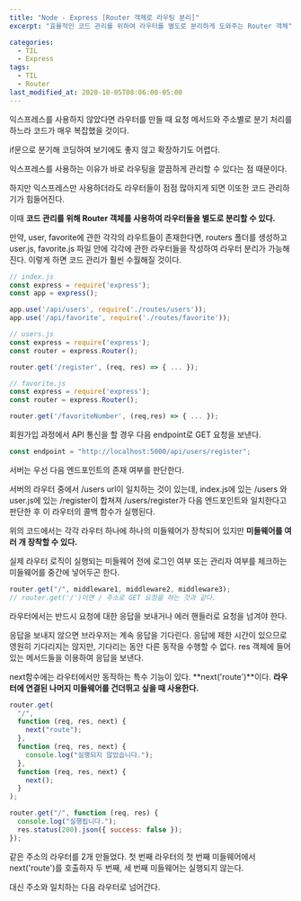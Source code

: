```yaml
---
title: "Node - Express [Router 객체로 라우팅 분리]"
excerpt: "효율적인 코드 관리를 위하여 라우터를 별도로 분리하게 도와주는 Router 객체"

categories:
  - TIL
  - Express
tags:
  - TIL
  - Router
last_modified_at: 2020-10-05T08:06:00-05:00
---
```


익스프레스를 사용하지 않았다면 라우터를 만들 때 요청 메서드와 주소별로 분기 처리를 하느라 코드가 매우 복잡했을 것이다.

if문으로 분기해 코딩하여 보기에도 좋지 않고 확장하기도 어렵다.

익스프레스를 사용하는 이유가 바로 라우팅을 깔끔하게 관리할 수 있다는 점 때문이다.

하지만 익스프레스만 사용하더라도 라우터들이 점점 많아지게 되면 이또한 코드 관리하기가 힘들어진다.

이때 **코드 관리를 위해 Router 객체를 사용하여 라우터들을 별도로 분리할 수 있다.**

만약, user, favorite에 관한 각각의 라우트들이 존재한다면, routers 폴더를 생성하고 user.js, favorite.js 파일 안에 각각에 관한 라우터들을 작성하여 라우터 분리가 가능해진다. 이렇게 하면 코드 관리가 훨씬 수월해질 것이다.

```jsx
// index.js
const express = require('express');
const app = express();

app.use('/api/users', require('./routes/users'));
app.use('/api/favorite', require('./routes/favorite'));

// users.js
const express = require('express');
const router = express.Router();

router.get('/register', (req, res) => { ... });

// favorite.js
const express = require('express');
const router = express.Router();

router.get('/favoriteNumber', (req,res) => { ... });
```

회원가입 과정에서 API 통신을 할 경우 다음 endpoint로 GET 요청을 보낸다.

```jsx
const endpoint = "http://localhost:5000/api/users/register";
```

서버는 우선 다음 엔드포인트의 존재 여부를 판단한다.

서버의 라우터 중에서 /users url이 일치하는 것이 있는데, index.js에 있는 /users 와 user.js에 있는 /register이 합쳐져 /users/register가 다음 엔드포인트와 일치한다고 판단한 후 이 라우터의 콜백 함수가 실행된다.

위의 코드에서는 각각 라우터 하나에 하나의 미들웨어가 장착되어 있지만 **미들웨어를 여러 개 장착할 수 있다.**

실제 라우터 로직이 실행되는 미들웨어 전에 로그인 여부 또는 관리자 여부를 체크하는 미들웨어를 중간에 넣어두곤 한다.

```jsx
router.get("/", middleware1, middleware2, middleware3);
// router.get('/')이면 / 주소로 GET 요청을 하는 것과 같다.
```

라우터에서는 반드시 요청에 대한 응답을 보내거나 에러 핸들러로 요청을 넘겨야 한다.

응답을 보내지 않으면 브라우저는 계속 응답을 기다린다. 응답에 제한 시간이 있으므로 영원히 기다리지는 않지만, 기다리는 동안 다른 동작을 수행할 수 없다. res 객체에 들어 있는 메서드들을 이용하여 응답을 보낸다.

next함수에는 라우터에서만 동작하는 특수 기능이 있다. **next('route')**이다. **라우터에 연결된 나머지 미들웨어를 건더뛰고 싶을 때 사용한다.**

```jsx
router.get(
  "/",
  function (req, res, next) {
    next("route");
  },
  function (req, res, next) {
    console.log("실행되지 않았습니다.");
  },
  function (req, res, next) {
    next();
  }
);

router.get("/", function (req, res) {
  console.log("실행됩니다.");
  res.status(200).json({ success: false });
});
```

같은 주소의 라우터를 2개 만들었다. 첫 번째 라우터의 첫 번째 미들웨어에서 next('route')를 호출하자 두 번째, 세 번째 미들웨어는 실행되지 않는다.

대신 주소와 일치하는 다음 라우터로 넘어간다.
